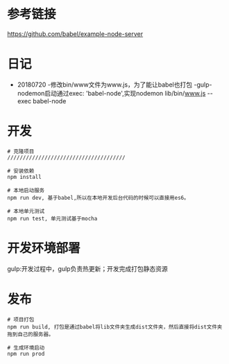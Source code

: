 # 参考链接
 https://github.com/babel/example-node-server

# 日记
 - 20180720
  -修改bin/www文件为www.js，为了能让babel也打包
  -gulp-nodemon启动通过exec: 'babel-node',实现nodemon lib/bin/www.js --exec babel-node

# 开发

	# 克隆项目
	//////////////////////////////////////

	# 安装依赖
	npm install

	# 本地启动服务
	npm run dev, 基于babel,所以在本地开发后台代码的时候可以直接用es6。
	
	# 本地单元测试
	npm run test, 单元测试基于mocha

# 开发环境部署
 gulp:开发过程中，gulp负责热更新；开发完成打包静态资源

# 发布

	# 项目打包
	npm run build, 打包是通过babel将lib文件夹生成dist文件夹，然后直接将dist文件夹拖到自己的服务器。

	# 生成环境启动
	npm run prod
